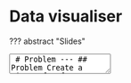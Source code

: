 # Data visualiser

??? abstract "Slides"
    <div class="reveal deck1">
      <div class="slides">
        <section data-markdown>
          <textarea data-template>
            # Problem
          	---
            ## Problem
            Create a piece of software to allow a user to import a table and plot a 2D graph with x, y, and color axes. The user can choose the columns to use for the different axes.
          	---
            ## What are the different components/parts to achieve this?
            ---
            Create a piece of software to allow a user to **import a table** and **plot a 2D graph** with x, y, and color axes. The user can **choose the columns** to use for the different axes.
            ---
            ## Structure of the software/<br>flow of the code
            ---
            <svg style="width:600px;height:600px" viewBox="0 0 600 800">
            	<text x="300" y="100" text-anchor="middle" dominant-baseline="middle" style="fill:var(--r-main-color)">Ask user to import a table</text>
            	<text x="300" y="300" text-anchor="middle" dominant-baseline="middle" style="fill:var(--r-main-color)">Load the table</text>
            	<text x="300" y="500" text-anchor="middle" dominant-baseline="middle" style="fill:var(--r-main-color)">
                <tspan x="300" dy="0em">Ask user to choose columns</tspan>
                <tspan x="300" dy="1.2em">for x, y, and color axes</tspan>
              </text>
              <text x="300" y="750" text-anchor="middle" dominant-baseline="middle" style="fill:var(--r-main-color)">Plot 2D graph</text>
            	<path d="M 300,150 l 0,100 l -10,-20 c 0,0 10,15 20,0 l -10,20" style="stroke:var(--r-main-color);fill:var(--r-main-color)"/>
            	<path d="M 300,350 l 0,100 l -10,-20 c 0,0 10,15 20,0 l -10,20" style="stroke:var(--r-main-color);fill:var(--r-main-color)"/>
              <path d="M 300,600 l 0,100 l -10,-20 c 0,0 10,15 20,0 l -10,20" style="stroke:var(--r-main-color);fill:var(--r-main-color)"/>
          	</svg>
            ---
            Before moving forward,
            # Launch Spyder
            <img src="https://www.spyder-ide.org/static/images/spyder_logo.png"/>
            ---
            We have many options to write a software, today we will be using
            ## Python programming language
            ---
            A programming language defines the syntax (i.e. the vocabulary and the grammar) to allow the computer to understand our instructions.
            ---
            <svg style="width:600px;height:600px" viewBox="0 0 600 800">
            	<text x="300" y="100" text-anchor="middle" dominant-baseline="middle" style="fill:var(--r-main-color)">Ask user to import a table</text>
            	<text x="300" y="300" text-anchor="middle" dominant-baseline="middle" style="fill:var(--r-main-color)">Load the table</text>
            	<text x="300" y="500" text-anchor="middle" dominant-baseline="middle" style="fill:var(--r-main-color)">
                <tspan x="300" dy="0em">Ask user to choose columns</tspan>
                <tspan x="300" dy="1.2em">for x, y, and color axes</tspan>
              </text>
              <text x="300" y="750" text-anchor="middle" dominant-baseline="middle" style="fill:var(--r-main-color)">Plot 2D graph</text>
            	<path d="M 300,150 l 0,100 l -10,-20 c 0,0 10,15 20,0 l -10,20" style="stroke:var(--r-main-color);fill:var(--r-main-color)"/>
            	<path d="M 300,350 l 0,100 l -10,-20 c 0,0 10,15 20,0 l -10,20" style="stroke:var(--r-main-color);fill:var(--r-main-color)"/>
              <path d="M 300,600 l 0,100 l -10,-20 c 0,0 10,15 20,0 l -10,20" style="stroke:var(--r-main-color);fill:var(--r-main-color)"/>
          	</svg>
            ---
            ## Ask user to import a table
            We will be asking the user to import a table in the csv file format.
            ---
            CSV (comma-separated values) file looks like this
            <br><br>
            <span class="codespan">
              a,b,c<br>
              1,2,3<br>
              2,4,5<br>
              6,5,4<br>
            </span>
            ---
            ## Make sure you have the `data.csv` file on your machine
            ---
            ## Ask user to import a table
            In Spyder, we need to call a function to let the user to choose the CSV file to be imported.
            ---
            ### A function is a set of code to achieve a specific purpose.
            Functions are provided by libraries (collections of functions) or you can write your own functions.
            ---
            ## Ask user to import a table
            To let the user choose the CSV file, we can use the `askopenfilename` function provided by `tkinter.filedialog`.
            ```python
            from tkinter import Tk, filedialog

            Tk().withdraw()
            filename = filedialog.askopenfilename()
            ```
            Press <kbd>F5</kbd> or click the play button to run the code.
            ---
            ## Ask user to import a table
            The user can now select any file and the variable `filename` will have the path to the file.
            <br><br>
            Try to select any file and go to Variable explorer (on the upper right of the Spyder window) to verify.
            ---
            ## Ask user to import a table
            As we only want the user to choose CSV file and not other types of files, we can specify the file type as the argument to the function.
            ```python
            filename = filedialog.askopenfilename(filetypes=[("CSV file","*.csv")])
            ```
            This will limit the user to only be able to select files with `.csv` extension.
            ---
            We can also show the user the file that has been selected. 
            ```python
            print(filename)
            ```
            ---
            Now that we have the file we want to import,
            <svg style="width:600px;height:600px" viewBox="0 0 600 800">
            	<text x="300" y="100" text-anchor="middle" dominant-baseline="middle" style="fill:var(--r-main-color)">Ask user to import a table</text>
            	<text x="300" y="300" text-anchor="middle" dominant-baseline="middle" style="fill:var(--r-main-color)">Load the table</text>
            	<text x="300" y="500" text-anchor="middle" dominant-baseline="middle" style="fill:var(--r-main-color)">
                <tspan x="300" dy="0em">Ask user to choose columns</tspan>
                <tspan x="300" dy="1.2em">for x, y, and color axes</tspan>
              </text>
              <text x="300" y="750" text-anchor="middle" dominant-baseline="middle" style="fill:var(--r-main-color)">Plot 2D graph</text>
            	<path d="M 300,150 l 0,100 l -10,-20 c 0,0 10,15 20,0 l -10,20" style="stroke:var(--r-main-color);fill:var(--r-main-color)"/>
            	<path d="M 300,350 l 0,100 l -10,-20 c 0,0 10,15 20,0 l -10,20" style="stroke:var(--r-main-color);fill:var(--r-main-color)"/>
              <path d="M 300,600 l 0,100 l -10,-20 c 0,0 10,15 20,0 l -10,20" style="stroke:var(--r-main-color);fill:var(--r-main-color)"/>
          	</svg>
            ---
            ## Load the table
            We need to load the content of the file into the code to use them.
            ---
            ## Load the table
            To do so we need to read the file content and save the content to a variable in the code.
            ```python
            with open(filename, "r") as f:
              ...
            ```
            We read (`r`) the file content using the `open` function.
            ---
            ## Load the table
            Since this is a CSV file, we need to import a library that helps us to read CSV file content correctly.
            ```python
            import csv
            ```
            Add this line at the top of the file
            ---
            ## Load the table
            We will read the CSV content as `dictionary` in Python, and save it to the variable `data` row-by-row.
            ```python
            with open(filename, "r") as f:
              reader = csv.DictReader(f)
              data = []
              for row in reader:
                data.append(row)
            ```
            ---
            The `for`-loop is an iterative (repetitive) loop that goes through CSV content.
            ---
            ## Load the table
            After running the code, go to the variable explorer > find and double click on `data`.
            <br><br>
            You should see that it is a `list` of `dict`. Each row in the CSV file now becomes a `dict` item in the list with the column names as keys.
            ```python
            data = [
              { 'idx': '0', 'age': '59', 'bmi': '32.1', ... },
              ...
            ]
            ```
            ---
            Now that we have load the table into the code, 
            <svg style="width:600px;height:600px" viewBox="0 0 600 800">
            	<text x="300" y="100" text-anchor="middle" dominant-baseline="middle" style="fill:var(--r-main-color)">Ask user to import a table</text>
            	<text x="300" y="300" text-anchor="middle" dominant-baseline="middle" style="fill:var(--r-main-color)">Load the table</text>
            	<text x="300" y="500" text-anchor="middle" dominant-baseline="middle" style="fill:var(--r-main-color)">
                <tspan x="300" dy="0em">Ask user to choose columns</tspan>
                <tspan x="300" dy="1.2em">for x, y, and color axes</tspan>
              </text>
              <text x="300" y="750" text-anchor="middle" dominant-baseline="middle" style="fill:var(--r-main-color)">Plot 2D graph</text>
            	<path d="M 300,150 l 0,100 l -10,-20 c 0,0 10,15 20,0 l -10,20" style="stroke:var(--r-main-color);fill:var(--r-main-color)"/>
            	<path d="M 300,350 l 0,100 l -10,-20 c 0,0 10,15 20,0 l -10,20" style="stroke:var(--r-main-color);fill:var(--r-main-color)"/>
              <path d="M 300,600 l 0,100 l -10,-20 c 0,0 10,15 20,0 l -10,20" style="stroke:var(--r-main-color);fill:var(--r-main-color)"/>
          	</svg>
            ---
            ## Ask user to choose columns
            Before choosing columns, we should tell the user what are the columns available.
            <br>
            <br>
            We can get the column names using
            ```python
            colnames = list(data[0].keys())
            ```
            ---
            You can go to variable explorer > `colnames` to verify after you have ran the code.
            ---
            ## Ask user to choose columns
            We want to make sure the user knows what to do and how to choose, therefore we need to write the instructions using `print`.
            ```python
            print("Select variable for x-axis using the index:")
            ```
            ---
            ## Ask user to choose columns
            As `colnames` is a list, we can use `for`-loop to go through it to `print` each of them on the screen.
            ```python
            for c in colnames:
              print(f"{c}")
            ```
            ---
            ## Ask user to choose columns
            You will see each column name printed on one line. But it doesn't provide an easy way to choose.
            ---
            ## Ask user to choose columns
            We can add an index to each of the column name using `enumerate`.
            ```python
            for i,c in enumerate(colnames):
              print(f"{i} {c}")
            ```
            ---
            ## Ask user to choose columns
            Next we need to let the user to tell us which column is selected.
            ```python
            selection = input("x-axis variable: ")
            ```
            ---
            The code will now stop and wait for a user input when you run the code.
            ---
            ## Ask user to choose columns
            The `selection` will save the user input as a text, not a number. 
            <br><br>
            In our case we will need to convert the user input to number:
            ```python
            xidx = int(selection)
            ```
            ---
            ## Ask user to choose columns
            Then we save the column name that the user has selected into the variable `xvar`.
            ```python
            xvar = colnames[xidx]
            ```
            ---
            At this point, your code should look like
            ```python
            import csv
            from tkinter import Tk, filedialog

            Tk().withdraw()
            filename = filedialog.askopenfilename(filetypes=[("CSV file","*.csv")])

            print(filename)
            with open(filename, "r") as f:
              reader = csv.DictReader(f)
              data = []
              for row in reader:
                data.append(row)

            colnames = list(data[0].keys())

            print("Select variable for x-axis:")
            for i,c in enumerate(colnames):
              print(f"{i} {c}")
            selection = input("x-axis variable: ")
            xidx = int(selection)
            xvar = colnames[xidx]
            ```
            ---
            Now we repeat the code for the user to choose the columns for y-axis,
            ```python
            print("Select variable for y-axis:")
            for i,c in enumerate(colnames):
              print(f"{i} {c}")
            selection = input("y-axis variable: ")
            yidx = int(selection)
            yvar = colnames[yidx]
            ```
            ---
            and color.
            ```python
            print("Select variable for color:")
            for i,c in enumerate(colnames):
              print(f"{i} {c}")
            selection = input("color variable: ")
            cidx = int(selection)
            cvar = colnames[cidx]
            ```
            ---
            Before moving forward to the plotting, we can print out the selections to be viewed.
            ```python
            print(f"Plotting {yvar} against {xvar} with color representing {cvar}...")
            ```
            ---
            <svg style="width:600px;height:600px" viewBox="0 0 600 800">
            	<text x="300" y="100" text-anchor="middle" dominant-baseline="middle" style="fill:var(--r-main-color)">Ask user to import a table</text>
            	<text x="300" y="300" text-anchor="middle" dominant-baseline="middle" style="fill:var(--r-main-color)">Load the table</text>
            	<text x="300" y="500" text-anchor="middle" dominant-baseline="middle" style="fill:var(--r-main-color)">
                <tspan x="300" dy="0em">Ask user to choose columns</tspan>
                <tspan x="300" dy="1.2em">for x, y, and color axes</tspan>
              </text>
              <text x="300" y="750" text-anchor="middle" dominant-baseline="middle" style="fill:var(--r-main-color)">Plot 2D graph</text>
            	<path d="M 300,150 l 0,100 l -10,-20 c 0,0 10,15 20,0 l -10,20" style="stroke:var(--r-main-color);fill:var(--r-main-color)"/>
            	<path d="M 300,350 l 0,100 l -10,-20 c 0,0 10,15 20,0 l -10,20" style="stroke:var(--r-main-color);fill:var(--r-main-color)"/>
              <path d="M 300,600 l 0,100 l -10,-20 c 0,0 10,15 20,0 l -10,20" style="stroke:var(--r-main-color);fill:var(--r-main-color)"/>
          	</svg>
            ---
            ## Plot 2D graph
            To plot a 2D graph with color axis, we need the list of x values, list of y values, and the list of color values.
            ```python
            x = []
            y = []
            c = []
            for d in data:
              x.append(d[xvar])
              y.append(d[yvar])
              c.append(d[cvar])
            ```
            Since the CSV content is read row-by-row, we need to extract the value for the axes from each row.
            ---
            ## Plot 2D graph
            When we read from CSV file, by default, the content in the file is read as texts, not numbers.
            <br><br>
            To plot a graph, we need to convert the text values to be numbers.
            ```python
            for d in data:
              x.append(float(d[xvar]))
              y.append(float(d[yvar]))
              c.append(float(d[cvar]))
            ```
            ---
            ## Plot 2D graph
            The graph plotting functions in Python are provided by the library `matplotlib`.
            <br>
            <br>
            Add `import matplotlib.pyplot as plt` at the beginning of the code.
            ---
            ## Plot 2D graph
            We will be plotting a 2D graph using dots with x and y coordinates and color representing a variable.
            <br>
            <br>
            This is achieved by creating a scatter plot.
            ```python
            plt.scatter(x,y,c=c)
            ```
            ---
            ```python
            for d in data:
              x.append(float(d[xvar]))
              y.append(float(d[yvar]))
              c.append(float(d[cvar]))

            plt.scatter(x, y, c=c)
            ```
            ---
            You can view the plotted graph in the upper right section of Spyder under "Plots".
            ---
            At this point there is no label on x and y axes, and the meaning of the colors.
            ---
            Add labels for x and y axes, and the color bar.
            ```python
            plt.xlabel(xvar)
            plt.ylabel(yvar)
            plt.colorbar()
            ```
            ---
            We can also add title to describe the graph.
            ```python
            plt.title(f"{cvar} at different {xvar} and {yvar}")
            ```
            ---
            ## Additional considerations
            Let's make some modifications to make the code runs continuously so the user can plot different graphs with the same set of data.
            ---
            To do so, we need to make the column choosing and graph plotting to repeat.
            ```python
            while True:
              print("Select variable for x-axis:")
              ...
              plt.title(f"{cvar} at different {xvar} and {yvar}")
            ```
            `while True` allows the part of code repeats infinitely.
            ---
            We can now plot a graph and continue to plot the next graph.
            ---
            However, we can't exit the program, because it will run forever...
            ---
            Let's add an option for the user to exit the program.
            ```python
            for i,c in enumerate(colnames):
              print(f"{i} {c}")
            print("q. Quit") # add this new line
            ```
            Add this line for all x, y, and color selections.
            ---
            Then we need to modify to code so the program knows what to do when the user chooses `q`.
            ```python
            selection = input("x-axis variable: ")
            if selection == "q":
              break
            else:
              xidx = int(selection)
              xvar = colnames[xidx]
            ```
            The `if-else` conditional statement allows the code to behave differently based on certain condition.
            <br><br>
            The `break` keyword will jump out of the `while`-loop and therefore exit the program.
            ---
            Repeat this for y-axis selection and color-axis selection.
            ```python
            selection = input("y-axis variable: ")
            if selection == "q":
              break
            else:
              yidx = int(selection)
              yvar = colnames[yidx]
            ```
            <br>
            ```python
            selection = input("color variable: ")
            if selection == "q":
              break
            else:
              cidx = int(selection)
              cvar = colnames[cidx]
            ```
            ---
            Now we have a program that plots multiple graphs from the same files based on user's inputs and able to exit when asked to.
          </textarea>
        </section>
      </div>
    </div>
    !!! info inline end ""
        <kbd>F</kbd> for fullscreen &middot;
        <kbd>O</kbd> for overview

## Problem

Create a piece of software to allow a user to import a table and plot a 2D graph with x, y, and color axes. The user can choose the columns to use for the different axes.

## What are the different components/parts to achieve this?

Create a piece of software to allow a user to **import a table** and **plot a 2D graph** with x, y, and color axes. The user can **choose the columns** to use for the different axes.

<figure>
  <svg style="width:600px;height:600px" viewBox="0 0 600 800">
    <text x="300" y="100" text-anchor="middle" dominant-baseline="middle" style="fill:var(--r-main-color)">Ask user to import a table</text>
    <text x="300" y="300" text-anchor="middle" dominant-baseline="middle" style="fill:var(--r-main-color)">Load the table</text>
    <text x="300" y="500" text-anchor="middle" dominant-baseline="middle" style="fill:var(--r-main-color)">
      <tspan x="300" dy="0em">Ask user to choose columns</tspan>
      <tspan x="300" dy="1.2em">for x, y, and color axes</tspan>
    </text>
    <text x="300" y="750" text-anchor="middle" dominant-baseline="middle" style="fill:var(--r-main-color)">Plot 2D graph</text>
    <path d="M 300,150 l 0,100 l -10,-20 c 0,0 10,15 20,0 l -10,20" style="stroke:var(--r-main-color);fill:var(--r-main-color)"/>
    <path d="M 300,350 l 0,100 l -10,-20 c 0,0 10,15 20,0 l -10,20" style="stroke:var(--r-main-color);fill:var(--r-main-color)"/>
    <path d="M 300,600 l 0,100 l -10,-20 c 0,0 10,15 20,0 l -10,20" style="stroke:var(--r-main-color);fill:var(--r-main-color)"/>
  </svg>
  <figcaption>Structure of the software/flow of the code</figcaption>
</figure>

!!! info "Before moving forward"
    Launch Spyder
    
    <img src="https://www.spyder-ide.org/static/images/spyder_logo.png"/>

    and download <a href="/data/data.csv">data.csv</a>.

## Ask user to import a table
1. We will be asking the user to import a table in the csv file format.
    
    !!! info "CSV (comma-separated values) file looks like this"
        <span class="codespan">
          a,b,c<br>
          1,2,3<br>
          2,4,5<br>
          6,5,4<br>
        </span>

    !!! info 
        Make sure you have downloaded the `data.csv` file on your machine

2. In Spyder, we need to call a function to let the user to choose the CSV file to be imported.

    !!! info "Functions"
        A function is a set of code to achieve a specific purpose.

        Functions are provided by libraries (collections of functions) or you can write your own functions.

3. To let the user choose the CSV file, we can use the `askopenfilename` function provided by `tkinter.filedialog`.
    ```python
    from tkinter import Tk, filedialog

    Tk().withdraw()
    filename = filedialog.askopenfilename()
    ```
    Press <kbd>F5</kbd> or click the play button to run the code.

4. The user can now select any file and the variable `filename` will have the path to the file.

5. Try to select any file and go to Variable explorer (on the upper right of the Spyder window) to verify.

6. As we only want the user to choose CSV file and not other types of files, we can specify the file type as the argument to the function.
    ```python
    filename = filedialog.askopenfilename(filetypes=[("CSV file","*.csv")])
    ```
    This will limit the user to only be able to select files with `.csv` extension.

7. We can also show the user the file that has been selected. 
    ```python
    print(filename)
    ```

## Load the table
1. We need to load the content of the file into the code to use them.
2. To do so we need to read the file content and save the content to a variable in the code.
    ```python
    with open(filename, "r") as f:
      ...
    ```
    We read (`r`) the file content using the `open` function.
3. Since this is a CSV file, we need to import a library that helps us to read CSV file content correctly.
    ```python
    import csv
    ```
    Add this line at the top of the file
4. We will read the CSV content as `dictionary` in Python, and save it to the variable `data` row-by-row.
    ```python
    with open(filename, "r") as f:
      reader = csv.DictReader(f)
      data = []
      for row in reader:
        data.append(row)
    ```

    !!! info "for-loop"
        The `for`-loop is an iterative (repetitive) loop that goes through CSV content.

5. After running the code, go to the variable explorer > find and double click on `data`.

    You should see that it is a `list` of `dict`. Each row in the CSV file now becomes a `dict` item in the list with the column names as keys.
    ```python
    data = [
      { 'idx': '0', 'age': '59', 'bmi': '32.1', ... },
      ...
    ]
    ```

## Ask user to choose columns
1. Before choosing columns, we should tell the user what are the columns available.
2. We can get the column names using
    ```python
    colnames = list(data[0].keys())
    ```
    
    !!! info
        You can go to variable explorer > `colnames` to verify after you have ran the code.

4. We want to make sure the user knows what to do and how to choose, therefore we need to write the instructions using `print`.
    ```python
    print("Select variable for x-axis using the index:")
    ```
5. As `colnames` is a list, we can use `for`-loop to go through it to `print` each of them on the screen.
    ```python
    for c in colnames:
      print(f"{c}")
    ```
    You will see each column name printed on one line. But it doesn't provide an easy way to choose.
7. We can add an index to each of the column name using `enumerate`.
    ```python
    for i,c in enumerate(colnames):
      print(f"{i} {c}")
    ```
8. Next we need to let the user to tell us which column is selected.
    ```python
    selection = input("x-axis variable: ")
    ```
9. The code will now stop and wait for a user input when you run the code.
10. The `selection` will save the user input as a text, not a number. In our case we will need to convert the user input to number:
    ```python
    xidx = int(selection)
    ```
11. Then we save the column name that the user has selected into the variable `xvar`.
    ```python
    xvar = colnames[xidx]
    ```
12. At this point, your code should look like
    ```python
    import csv
    from tkinter import Tk, filedialog

    Tk().withdraw()
    filename = filedialog.askopenfilename(filetypes=[("CSV file","*.csv")])

    print(filename)
    with open(filename, "r") as f:
      reader = csv.DictReader(f)
      data = []
      for row in reader:
        data.append(row)

    colnames = list(data[0].keys())

    print("Select variable for x-axis:")
    for i,c in enumerate(colnames):
      print(f"{i} {c}")
    selection = input("x-axis variable: ")
    xidx = int(selection)
    xvar = colnames[xidx]
    ```
13. Now we repeat the code for the user to choose the columns for y-axis,
    ```python
    print("Select variable for y-axis:")
    for i,c in enumerate(colnames):
      print(f"{i} {c}")
    selection = input("y-axis variable: ")
    yidx = int(selection)
    yvar = colnames[yidx]
    ```
    and color.
    ```python
    print("Select variable for color:")
    for i,c in enumerate(colnames):
      print(f"{i} {c}")
    selection = input("color variable: ")
    cidx = int(selection)
    cvar = colnames[cidx]
    ```
14. Before moving forward to the plotting, we can print out the selections to be viewed.
    ```python
    print(f"Plotting {yvar} against {xvar} with color representing {cvar}...")
    ```

## Plot 2D graph
1. To plot a 2D graph with color axis, we need the list of x values, list of y values, and the list of color values.
    ```python
    x = []
    y = []
    c = []
    for d in data:
      x.append(d[xvar])
      y.append(d[yvar])
      c.append(d[cvar])
    ```
    Since the CSV content is read row-by-row, we need to extract the value for the axes from each row.
2. When we read from CSV file, by default, the content in the file is read as texts, not numbers. To plot a graph, we need to convert the text values to be numbers.
    ```python
    for d in data:
      x.append(float(d[xvar]))
      y.append(float(d[yvar]))
      c.append(float(d[cvar]))
    ```
3. The graph plotting functions in Python are provided by the library `matplotlib`. Add `import matplotlib.pyplot as plt` at the beginning of the code.
4. We will be plotting a 2D graph using dots with x and y coordinates and color representing a variable. This is achieved by creating a scatter plot.
    ```python
    plt.scatter(x,y,c=c)
    ```

    !!! info
        You can view the plotted graph in the upper right section of Spyder under "Plots".

6. At this point there is no label on x and y axes, and the meaning of the colors. Add labels for x and y axes, and the color bar.
    ```python
    plt.xlabel(xvar)
    plt.ylabel(yvar)
    plt.colorbar()
    ```
7. We can also add title to describe the graph.
    ```python
    plt.title(f"{cvar} at different {xvar} and {yvar}")
    ```

## Additional considerations
1. Let's make some modifications to make the code runs continuously so the user can plot different graphs with the same set of data.
2. To do so, we need to make the column choosing and graph plotting to repeat.
    ```python
    while True:
      print("Select variable for x-axis:")
      ...
      plt.title(f"{cvar} at different {xvar} and {yvar}")
    ```
    `while True` allows the part of code repeats infinitely.
3. We can now plot a graph and continue to plot the next graph. However, we can't exit the program, because it will run forever...
4. Let's add an option for the user to exit the program.
    ```python
    for i,c in enumerate(colnames):
      print(f"{i} {c}")
    print("q. Quit") # add this new line
    ```
    Add this line for all x, y, and color selections.
5. Then we need to modify to code so the program knows what to do when the user chooses `q`.
    ```python
    selection = input("x-axis variable: ")
    if selection == "q":
      break
    else:
      xidx = int(selection)
      xvar = colnames[xidx]
    ```
   
    !!! info 
        The `if-else` conditional statement allows the code to behave differently based on certain condition.

    !!! info
        The `break` keyword will jump out of the `while`-loop and therefore exit the program.

6. Repeat this for y-axis selection and color-axis selection.
    ```python
    selection = input("y-axis variable: ")
    if selection == "q":
      break
    else:
      yidx = int(selection)
      yvar = colnames[yidx]
    ```

    ```python
    selection = input("color variable: ")
    if selection == "q":
      break
    else:
      cidx = int(selection)
      cvar = colnames[cidx]
    ```

7. Now we have a program that plots multiple graphs from the same files based on user's inputs and able to exit when asked to.